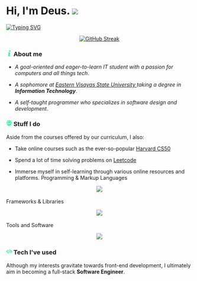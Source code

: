 <h1> Hi, I'm Deus. <img src="https://media.giphy.com/media/YRMb6dd7zprS00JdGZ/giphy.gif" width="50"></h1>

[![Typing SVG](https://readme-typing-svg.demolab.com?font=Share+Tech+Mono&size=28&duration=4000&pause=1500&color=20FF86&width=435&lines=I+write+code;I+build+computers;But+most+of+all+.+.+.;I+miss+you+%3Ac)](https://git.io/typing-svg)


<p align="center">
  <a href="https://git.io/streak-stats">
    <img src="https://streak-stats.demolab.com?user=Prox-C&theme=soft-green&hide_border=true&card_width=600&background=EB545400" alt="GitHub Streak" />
  </a>
</p>


### <img src="/assets/info.png" width="16"> About me
- *A goal-oriented and eager-to-learn IT student with a passion for computers and all things tech*. 

 - *A sophomore at <a href="https://www.facebook.com/myEVSU?mibextid=ZbWKwL"> Eastern Visayas State University </a> taking a degree in **Information Technology***. 

- *A self-taught programmer who specializes in software design and development*.



### <img src="/assets/team.png" width="16"> Stuff I do 

Aside from the courses offered by our curriculum, I also:

- Take online courses such as the ever-so-popular <a href="https://pll.harvard.edu/course/cs50-introduction-computer-science"> Harvard CS50 </a>

- Spend a lot of time solving problems on <a href="https://leetcode.com/problemset/all/"> Leetcode </a>

- Immerse myself in self-learning through various online resources and platforms.
Programming & Markup Languages
<p align="center">
  <a href="https://skillicons.dev">
    <img src="https://skillicons.dev/icons?i=py,c,js,html,css,md,java,swift,ts,php,mysql"/>
  </a>
</p>

Frameworks & Libraries 
<p align="center">
  <a href="https://skillicons.dev">
    <img src="https://skillicons.dev/icons?i=react,tailwind,angular,vue,flutter,kotlin,django,mongodb,nodejs,nextjs," />
  </a>
</p>

Tools and Software 
<p align="center">
  <a href="https://skillicons.dev">
    <img src="https://skillicons.dev/icons?i=vscode,visualstudio,figma,stackoverflow,powershell,bash,autocad,androidstudio,git,gitlab,github" />
  </a>
</p>


### <img src="assets/programming-code-signs.png" width="16"> Tech I've used


Although my interests gravitate towards front-end development, I ultimately aim in becoming a full-stack **Software Engineer**. 

